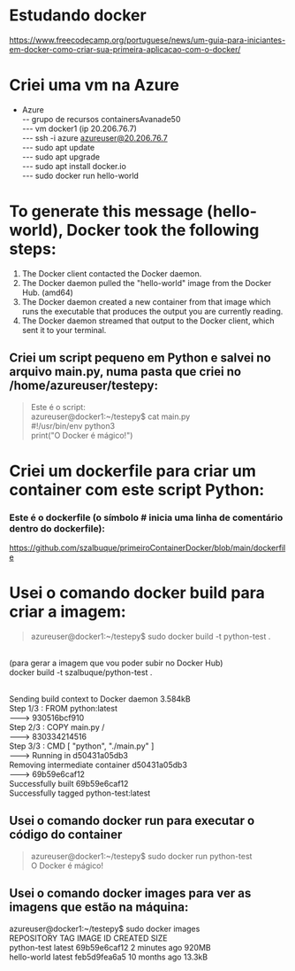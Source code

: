 # Estudando docker

https://www.freecodecamp.org/portuguese/news/um-guia-para-iniciantes-em-docker-como-criar-sua-primeira-aplicacao-com-o-docker/

# Criei uma vm na Azure
- Azure<br>
-- grupo de recursos containersAvanade50<br>
--- vm docker1 (ip 20.206.76.7)<br>
--- ssh -i azure azureuser@20.206.76.7<br>
--- sudo apt update<br>
--- sudo apt upgrade<br>
--- sudo apt install docker.io<br>
--- sudo docker run hello-world<br>

# To generate this message (hello-world), Docker took the following steps:
 1. The Docker client contacted the Docker daemon.
 2. The Docker daemon pulled the "hello-world" image from the Docker Hub.
    (amd64)
 3. The Docker daemon created a new container from that image which runs the
    executable that produces the output you are currently reading.
 4. The Docker daemon streamed that output to the Docker client, which sent it
    to your terminal.


## Criei um script pequeno em Python e salvei no arquivo main.py, numa pasta que criei no /home/azureuser/testepy:
>  Este é o script:<br>
azureuser@docker1:~/testepy$ cat main.py<br>
#!/usr/bin/env python3<br>
print("O Docker é mágico!")


# Criei um dockerfile para criar um container com este script Python:
### Este é o dockerfile (o símbolo # inicia uma linha de comentário dentro do dockerfile):
https://github.com/szalbuque/primeiroContainerDocker/blob/main/dockerfile

# Usei o comando docker build para criar a imagem:
> azureuser@docker1:~/testepy$ sudo docker build -t python-test .<br>
<br>
(para gerar a imagem que vou poder subir no Docker Hub)<br>
docker build -t szalbuque/python-test .<br>
<br>

Sending build context to Docker daemon  3.584kB<br>
Step 1/3 : FROM python:latest<br>
 ---> 930516bcf910<br>
Step 2/3 : COPY main.py /<br>
 ---> 830334214516<br>
Step 3/3 : CMD [ "python", "./main.py" ]<br>
 ---> Running in d50431a05db3<br>
Removing intermediate container d50431a05db3<br>
 ---> 69b59e6caf12<br>
Successfully built 69b59e6caf12<br>
Successfully tagged python-test:latest<br>

## Usei o comando docker run para executar o código do container
>azureuser@docker1:~/testepy$ sudo docker run python-test<br>
O Docker é mágico!

## Usei o comando docker images para ver as imagens que estão na máquina:
azureuser@docker1:~/testepy$ sudo docker images<br>
REPOSITORY    TAG       IMAGE ID       CREATED         SIZE<br>
python-test   latest    69b59e6caf12   2 minutes ago   920MB<br>
hello-world   latest    feb5d9fea6a5   10 months ago   13.3kB<br>


